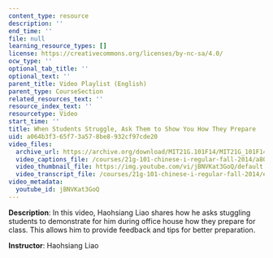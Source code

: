 ```yaml
---
content_type: resource
description: ''
end_time: ''
file: null
learning_resource_types: []
license: https://creativecommons.org/licenses/by-nc-sa/4.0/
ocw_type: ''
optional_tab_title: ''
optional_text: ''
parent_title: Video Playlist (English)
parent_type: CourseSection
related_resources_text: ''
resource_index_text: ''
resourcetype: Video
start_time: ''
title: When Students Struggle, Ask Them to Show You How They Prepare
uid: a064b3f3-65f7-3a57-8be8-932cf97cde20
video_files:
  archive_url: https://archive.org/download/MIT21G.101F14/MIT21G_101F14_Study_Time_English_300k.mp4
  video_captions_file: /courses/21g-101-chinese-i-regular-fall-2014/a803b6937a0f573abf1d9461b1f6b62d_jBNVKat3GoQ.vtt
  video_thumbnail_file: https://img.youtube.com/vi/jBNVKat3GoQ/default.jpg
  video_transcript_file: /courses/21g-101-chinese-i-regular-fall-2014/e75eb7312a77c53e7c6843f129ba5ced_jBNVKat3GoQ.pdf
video_metadata:
  youtube_id: jBNVKat3GoQ
---
```


**Description**: In this video, Haohsiang Liao shares how he asks stuggling students to demonstrate for him during office house how they prepare for class. This allows him to provide feedback and tips for better preparation.

**Instructor**: Haohsiang Liao

